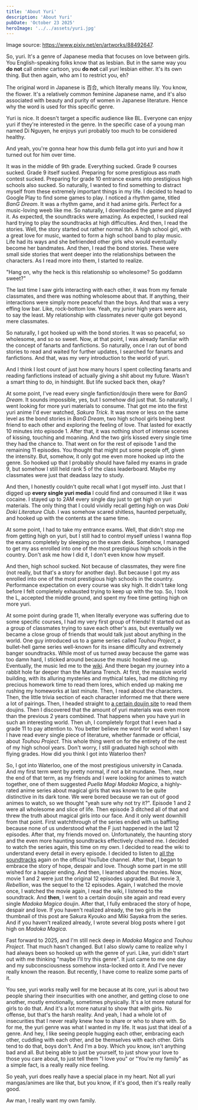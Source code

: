 ```yaml
---
title: 'About Yuri'
description: 'About Yuri'
pubDate: 'October 23 2025'
heroImage: '../../assets/yuri.jpg'
---
```


Image source: https://www.pixiv.net/en/artworks/88492647.

So, yuri. It's a genre of Japanese media that focuses on love between girls. You English-speaking folks know that as lesbian. But in the same way you **do not** call *anime* cartoon, you **do not** call *yuri* lesbian either. It's its own thing. But then again, who am I to restrict you, eh?

The original word in Japanese is 百合, which literally means lily. You know, the flower. It's a relatively common feminine Japanese name, and it's also associated with beauty and purity of women in Japanese literature. Hence why the word is used for this specific genre.

Yuri is nice. It doesn't target a specific audience like BL. Everyone can enjoy yuri if they're interested in the genre. In the specific case of a young man named Di Nguyen, he enjoys yuri probably too much to be considered healthy.

And yeah, you're gonna hear how this dumb fella got into yuri and how it turned out for him over time.

It was in the middle of 9th grade. Everything sucked. Grade 9 courses sucked. Grade 9 itself sucked. Preparing for some prestigious ass math contest sucked. Preparing for grade 10 entrance exams into prestigious high schools also sucked. So naturally, I wanted to find something to distract myself from these extremely important things in my life. I decided to head to Google Play to find some games to play. I noticed a rhythm game, titled *BanG Dream*. It was a rhythm game, and it had anime girls. Perfect for a music-loving weeb like me. So naturally, I downloaded the game and played it. As expected, the soundtracks were amazing. As expected, I sucked real hard trying to play the soundtracks at high difficulties. And then, I read the stories. Well, the story started out rather normal tbh. A high school girl, with a great love for music, wanted to form a high school band to play music. Life had its ways and she befriended other girls who would eventually become her bandmates. And then, I read the bond stories. These were small side stories that went deeper into the relationships between the characters. As I read more into them, I started to realize.

"Hang on, why the heck is this relationship so wholesome? So goddamn sweet?"

The last time I saw girls interacting with each other, it was from my female classmates, and there was nothing wholesome about that. If anything, their interactions were simply more peaceful than the boys. And that was a very effing low bar. Like, rock-bottom low. Yeah, my junior high years were ass, to say the least. My relationship with classmates never quite got beyond mere classmates. 

So naturally, I got hooked up with the bond stories. It was so peaceful, so wholesome, and so so sweet. Now, at that point, I was already familiar with the concept of fanarts and fanfictions. So naturally, once I ran out of bond stories to read and waited for further updates, I searched for fanarts and fanfictions. And that, was my very introduction to the world of yuri.

And I think I lost count of just how many hours I spent collecting fanarts and reading fanfictions instead of actually giving a shit about my future. Wasn't a smart thing to do, in hindsight. But life sucked back then, okay?

At some point, I've read every single fanfiction/doujin there were for *BanG Dream*. It sounds impossible, yes, but I somehow did just that. So naturally, I went looking for more yuri materials to consume. That got me into the first yuri anime I'd ever watched, *Sakura Trick*. It was more or less on the same level as the bond stories in *BanG Dream*, two high school girls being best friend to each other and exploring the feeling of love. That lasted for exactly 10 minutes into episode 1. After that, it was nothing short of intense scenes of kissing, touching and moaning. And the two girls kissed every single time they had the chance to. That went on for the rest of episode 1 and the remaining 11 episodes. You thought that might put some people off, given the intensity. But, somehow, it only got me even more hooked up into the genre. So hooked up that I probably should have failed my exams in grade 9, but somehow I still held rank 5 of the class leaderboard. Maybe my classmates were just that deadass lazy to study.

And then, I honestly couldn't quite recall what I got myself into. Just that I digged up **every single yuri media** I could find and consumed it like it was cocaine. I stayed up to 2AM every single day just to get high on yuri materials. The only thing that I could vividly recall getting high on was *Doki Doki Literature Club*. I was somehow scared shitless, haunted perpetually, and hooked up with the contents at the same time.

At some point, I had to take my entrance exams. Well, that didn't stop me from getting high on yuri, but I still had to control myself unless I wanna flop the exams completely by sleeping on the exam desk. Somehow, I managed to get my ass enrolled into one of the most prestigious high schools in the country. Don't ask me how I did it, I don't even know how myself.

And then, high school sucked. Not because of classmates, they were fine (not really, but that's a story for another day). But because I got my ass enrolled into one of the most prestigious high schools in the country. Performance expectation on every course was sky high. It didn't take long before I felt completely exhausted trying to keep up with the top. So, I took the L, accepted the middle ground, and spent my free time getting high on more yuri.

At some point during grade 11, when literally everyone was suffering due to some specific courses, I had my very first group of friends! It started out as a group of classmates trying to save each other's ass, but eventually we became a close group of friends that would talk just about anything in the world. One guy introduced us to a game series called *Touhou Project*, a bullet-hell game series well-known for its insane difficulty and extremely banger soundtracks. While most of us turned away because the game was too damn hard, I sticked around because the music hooked me up. Eventually, the music led me to the [wiki](https://en.touhouwiki.net/wiki/Touhou_Wiki). And there began my journey into a rabbit hole far deeper than the Mariana Trench. At first, the massive world building, with its alluring mysteries and mythical tales, had me ditching my precious homework time to read them lores, which ended up making me rushing my homeworks at last minute. Then, I read about the characters. Then, the little trivia section of each character informed me that there were a lot of pairings. Then, I headed straight to [a certain doujin site](https://dynasty-scans.com/) to read them doujins. Then I discovered that the amount of yuri materials was even more than the previous 2 years combined. That happens when you have yuri in such an interesting world. Then uh, I completely forgot that I even had a grade 11 to pay attention to. You better believe me word for word when I say I have read every single piece of literature, whether fanmade or official, about *Touhou Project*. This whole thing went on for the entirety of the rest of my high school years. Don't worry, I still graduated high school with flying grades. How did you think I got into Waterloo then?

So, I got into Waterloo, one of the most prestigious university in Canada. And my first term went by pretty normal, if not a bit mundane. Then, near the end of that term, as my friends and I were looking for animes to watch together, one of them suggested *Puella Magi Madoka Magica*, a highly-rated anime series about magical girls that was known to be quite distinctive in its dark tone. We were bored because we ran out of good animes to watch, so we thought "yeah sure why not try it?". Episode 1 and 2 were all wholesome and slice of life. Then episode 3 ditched all of that and threw the truth about magical girls into our face. And it only went downhill from that point. First watchthrough of the series ended with us baffling because none of us understood what the F just happened in the last 12 episodes. After that, my friends moved on. Unfortunately, the haunting story and the even more haunting soundtracks effectively chained me. I decided to watch the series again, this time on my own. I decided to read the wiki to understand every detail in every episode. I decided to listen to [all the soundtracks](https://www.youtube.com/playlist?list=PLCS94hRoqXbRYT5pZivlG49-AxZ9rYSLk) again on the official YouTube channel. After that, I began to embrace the story of hope, despair and love. Though some part in me still wished for a happier ending. And then, I learned about the movies. Now, movie 1 and 2 were just the original 12 episodes upgraded. But movie 3, *Rebellion*, was the sequel to the 12 episodes. Again, I watched the movie once, I watched the movie again, I read the wiki, I listened to the soundtrack. And **then**, I went to a certain doujin site again and read every single *Madoka Magica* doujin. After that, I fully embraced the story of hope, despair and love. If you haven't realized already, the two girls in the thumbnail of this post are Sakura Kyouko and Miki Sayaka from the series. And if you haven't realized already, I wrote several blog posts where I got high on *Madoka Magica*.

Fast forward to 2025, and I'm still neck deep in *Madoka Magica* and *Touhou Project*. That much hasn't changed. But I also slowly came to realize why I had always been so hooked up with the genre of yuri. Like, yuri didn't start out with me thinking "maybe I'll try this genre". It just came to me one day and my subconsciousness somehow insta-locked onto it. And I've never really known the reason. But recently, I have come to realize some parts of it.

You see, yuri works really well for me because at its core, yuri is about two people sharing their insecurities with one another, and getting close to one another, mostly emotionally, sometimes physically. It's a lot more natural for girls to do that. And it's a lot more natural to show that with girls. No offense, but that's the harsh reality. And yeah, I had a whole lot of insecurities that I never really knew how to share or who to share with. So for me, the yuri genre was what I wanted in my life. It was just that ideal of a genre. And hey, I like seeing people hugging each other, embracing each other, cuddling with each other, and be themselves with each other. Girls tend to do that, boys don't. And I'm a boy. Which you know, isn't anything bad and all. But being able to just be yourself, to just show your love to those you care about, to just tell them "I love you" or "You're my family" as a simple fact, is a really really nice feeling.

So yeah, yuri does really have a special place in my heart. Not all yuri mangas/animes are like that, but you know, if it's good, then it's really really good.

Aw man, I really want my own family.